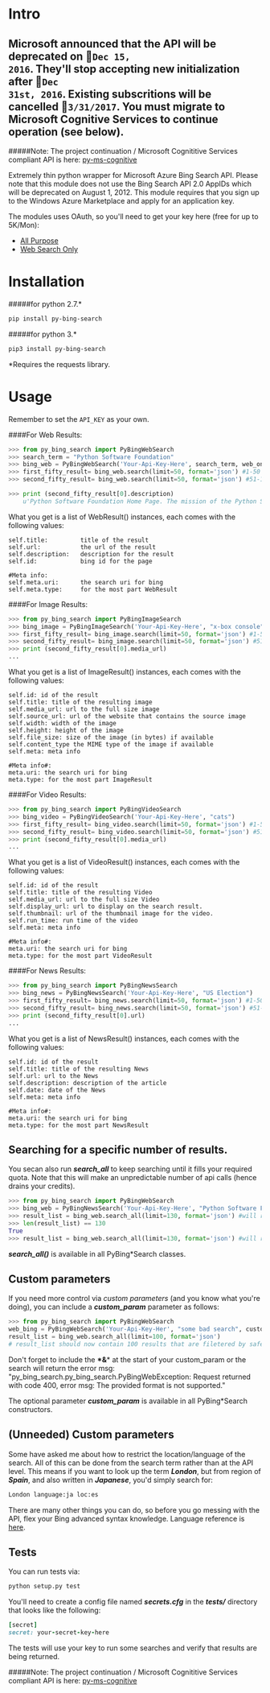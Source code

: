 Intro
=====

## Microsoft announced that the API will be deprecated on &#x1F534;<code>Dec 15, 2016</code>. They'll stop accepting new initialization after &#x1F534;<code>Dec 31st, 2016</code>. Existing subscritions will be cancelled &#x1F534;<code>3/31/2017</code>. You must migrate to Microsoft Cognitive Services to continue operation (see below).

#####Note: The project continuation / Microsoft Cognititive Services compliant API is here: [py-ms-cognitive](https://github.com/tristantao/py-ms-cognitive)

Extremely thin python wrapper for Microsoft Azure Bing Search API. Please note that this module does not use the Bing Search API 2.0 AppIDs which will be deprecated on August 1, 2012. This module requires that you sign up to the Windows Azure Marketplace and apply for an application key.

The modules uses OAuth, so you'll need to get your key here (free for up to 5K/Mon):
* [All Purpose](https://datamarket.azure.com/dataset/5BA839F1-12CE-4CCE-BF57-A49D98D29A44)
* [Web Search Only](https://datamarket.azure.com/dataset/8818F55E-2FE5-4CE3-A617-0B8BA8419F65)


Installation
=====
#####for python 2.7.* 

```sh
pip install py-bing-search
```

#####for python 3.*

```sh
pip3 install py-bing-search
```

*Requires the requests library.

Usage
=====

Remember to set the `API_KEY` as your own.

####For Web Results:

```py
>>> from py_bing_search import PyBingWebSearch
>>> search_term = "Python Software Foundation"
>>> bing_web = PyBingWebSearch('Your-Api-Key-Here', search_term, web_only=False) # web_only is optional, but should be true to use your web only quota instead of your all purpose quota
>>> first_fifty_result= bing_web.search(limit=50, format='json') #1-50
>>> second_fifty_result= bing_web.search(limit=50, format='json') #51-100

>>> print (second_fifty_result[0].description)
    u'Python Software Foundation Home Page. The mission of the Python Software Foundation is to promote, protect, and advance the Python programming language, and to ...'
```

What you get is a list of WebResult() instances, each comes with the following values:

```
self.title:         title of the result
self.url:           the url of the result
self.description:   description for the result
self.id:            bing id for the page

#Meta info:
self.meta.uri:      the search uri for bing
self.meta.type:     for the most part WebResult
```

####For Image Results:

```py
>>> from py_bing_search import PyBingImageSearch
>>> bing_image = PyBingImageSearch('Your-Api-Key-Here', "x-box console", image_filters='Size:medium+Color:Monochrome') #image_filters is optional
>>> first_fifty_result= bing_image.search(limit=50, format='json') #1-50
>>> second_fifty_result= bing_image.search(limit=50, format='json') #51-100
>>> print (second_fifty_result[0].media_url)
...
```

What you get is a list of ImageResult() instances, each comes with the following values:

```
self.id: id of the result
self.title: title of the resulting image
self.media_url: url to the full size image
self.source_url: url of the website that contains the source image
self.width: width of the image
self.height: height of the image
self.file_size: size of the image (in bytes) if available
self.content_type the MIME type of the image if available
self.meta: meta info
    
#Meta info#:
meta.uri: the search uri for bing
meta.type: for the most part ImageResult
```

####For Video Results:

```py
>>> from py_bing_search import PyBingVideoSearch
>>> bing_video = PyBingVideoSearch('Your-Api-Key-Here', "cats")
>>> first_fifty_result= bing_video.search(limit=50, format='json') #1-50
>>> second_fifty_result= bing_video.search(limit=50, format='json') #51-100
>>> print (second_fifty_result[0].media_url)
...
```

What you get is a list of VideoResult() instances, each comes with the following values:

```
self.id: id of the result
self.title: title of the resulting Video
self.media_url: url to the full size Video
self.display_url: url to display on the search result.
self.thumbnail: url of the thumbnail image for the video.
self.run_time: run time of the video
self.meta: meta info

#Meta info#:
meta.uri: the search uri for bing
meta.type: for the most part VideoResult
```

####For News Results:

```py
>>> from py_bing_search import PyBingNewsSearch
>>> bing_news = PyBingNewsSearch('Your-Api-Key-Here', "US Election")
>>> first_fifty_result= bing_news.search(limit=50, format='json') #1-50
>>> second_fifty_result= bing_news.search(limit=50, format='json') #51-100
>>> print (second_fifty_result[0].url)
...
```

What you get is a list of NewsResult() instances, each comes with the following values:

```
self.id: id of the result
self.title: title of the resulting News
self.url: url to the News
self.description: description of the article
self.date: date of the News
self.meta: meta info

#Meta info#:
meta.uri: the search uri for bing
meta.type: for the most part NewsResult
```

## Searching for a specific number of results.

You secan also run __*search_all*__ to keep searching until it fills your required quota. Note that this will make an unpredictable number of api calls (hence drains your credits).

```py
>>> from py_bing_search import PyBingWebSearch
>>> bing_web = PyBingNewsSearch('Your-Api-Key-Here', "Python Software Foundation")
>>> result_list = bing_web.search_all(limit=130, format='json') #will return result 1 to 130
>>> len(result_list) == 130
True
>>> result_list = bing_web.search_all(limit=130, format='json') #will return result 131 to 260
```

__*search_all()*__ is available in all PyBing*Search classes.

## Custom parameters

If you need more control via *custom parameters* (and you know what you're doing), you can include a __*custom_param*__ parameter as follows:

```py
>>> from py_bing_search import PyBingWebSearch
web_bing = PyBingWebSearch('Your-Api-Key-Her', "some bad search", custom_params="&Adult='Strict'")
result_list = bing_web.search_all(limit=100, format='json') 
# result_list should now contain 100 results that are filetered by safesearch.
```

Don't forget to include the __*&__* at the start of your custom_param or the search will return the error msg: "py_bing_search.py_bing_search.PyBingWebException: Request returned with code 400, error msg: The provided format is not supported."

The optional parameter __*custom_param*__ is available in all PyBing*Search constructors.

## (Unneeded) Custom parameters

Some have asked me about how to restrict the location/language of the search. All of this can be done from the search term rather than at the API level. This means if you want to look up the term *__London__*, but from region of *__Spain__*, and also written in *__Japanese__*, you'd simply search for:

```sh
London language:ja loc:es
```

There are many other things you can do, so before you go messing with the API, flex your Bing advanced syntax knowledge. 
Language reference is [here](https://msdn.microsoft.com/en-us/library/dd250941.aspx).

## Tests

You can run tests via: 

```sh
python setup.py test
```

You'll need to create a config file named __*secrets.cfg*__ in the __*tests/*__ directory that looks like the following:

```rb
[secret]
secret: your-secret-key-here
```

The tests will use your key to run some searches and verify that results are being returned.

#####Note: The project continuation / Microsoft Cognititive Services compliant API is here: [py-ms-cognitive](https://github.com/tristantao/py-ms-cognitive)
